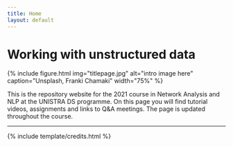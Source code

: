 ```yaml
---
title: Home
layout: default
---
```


# Working with unstructured data

{% include figure.html img="titlepage.jpg" alt="intro image here" caption="Unsplash, Franki Chamaki" width="75%" %}

This is the repository website for the 2021 course in Network Analysis and NLP at the UNISTRA DS programme. On this page you will find tutorial videos, assignments and links to Q&A meetings. The page is updated throughout the course.


------

{% include template/credits.html %}
